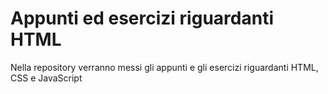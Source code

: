 # Appunti ed esercizi riguardanti HTML
Nella repository verranno messi gli appunti e gli esercizi riguardanti HTML, CSS e JavaScript
